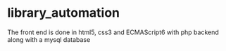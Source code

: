 # library_automation
The front end is done in html5, css3 and ECMAScript6 with php backend along with a mysql database
